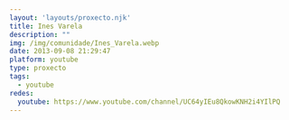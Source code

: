 ```yaml
---
layout: 'layouts/proxecto.njk'
title: Ines Varela
description: ""
img: /img/comunidade/Ines_Varela.webp
date: 2013-09-08 21:29:47
platform: youtube
type: proxecto
tags:
  - youtube
redes:
  youtube: https://www.youtube.com/channel/UC64yIEu8QkowKNH2i4YIlPQ
---
```

